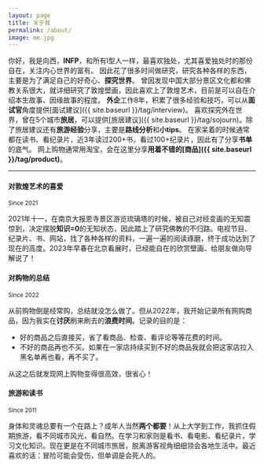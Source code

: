 ```yaml
---
layout: page
title: 关于我
permalink: /about/
image: me.jpg
---
```


你好，我是向西，**INFP**，和所有I型人一样，最喜欢独处，尤其喜爱独处时的那份自在，关注内心世界的富有。
因此花了很多时间做研究，研究各种各样的东西，主要是为了满足自己的好奇心、**探究世界**。
曾因发现中国大部分景区文化都和佛教关系很大，就详细研究了敦煌壁画，因此喜欢上了敦煌艺术，目前是可以自在介绍本生故事、因缘故事的程度。
**外企**工作8年，积累了很多经验和技巧，可以从**面试官**角度提供[面试建议]({{ site.baseurl }}/tag/interview)。
喜欢探究外在世界，曾在5个城市**旅居**，可以提供[旅居建议]({{ site.baseurl }}/tag/sojourn)。除了旅居建议还有**旅游经验**分享，主要是**路线分析**和**小tips**。
在家呆着的时候通常都在读书、看纪录片，近3年读过200+书，看过100+纪录片，因此有了分享**书单**的底气。
网上购物通常用淘宝，会在这里分享**用着不错的[商品]({{ site.baseurl }}/tag/product)**。

***

#### 对敦煌艺术的喜爱
<small>Since 2021</small>

2021年十一，在南京大报恩寺景区游览琉璃塔的时候，被自己对经变画的无知震惊到，决定摆脱**知识=0**的无知状态，因此踏上了研究佛教的不归路。电视节目、纪录片、书、网站，找了各种各样的资料，一遍一遍的阅读琢磨，终于成功达到了现在的高度。2023年早春在北京看展时，已经能自在的欣赏壁画、给朋友做向导解说了！

#### 对购物的总结
<small>Since 2022</small>

从前购物倒是经常购，总结就没怎么做了。但从2022年，我开始记录所有网购商品，因为我实在**讨厌**刷来刷去的**浪费时间**。记录的目的是：

- 好的商品之后直接买，省了看商品、检查、看评论等等花费的时间。
- 不好的商品再也不买。如果在一家店持续买到不好的商品我就会把这家店拉入黑名单再也看，再不买了。

从这之后就发现网上购物变得很高效，很省心！

#### 旅游和读书
<small>Since 2011</small>

身体和灵魂总要有一个在路上？成年人当然**两个都要**！从上大学到工作，我抓住假期旅游，看不同城市风光，看自然。在学习和家则是看书、看电影、看纪录片，学习文化知识。现在更是在不同城市旅居，脱离游客视角细细领会各地生活中。最近喜欢的话：冒险可能会受伤，但单调是会死人的。
